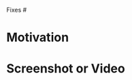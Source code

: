 Fixes # <!-- Put issue number # or describe what you’ve changed -->

<!-- Describe what did you change -->

# Motivation

<!-- Why did you make these changes? -->

# Screenshot or Video

<!-- Delete if it is not relevant -->
